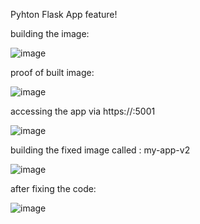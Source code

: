 Pyhton Flask App feature!

building the image:

![image](https://github.com/user-attachments/assets/26379674-c729-43e6-ac6b-b2d32bb0b7c6)

proof of built image:

![image](https://github.com/user-attachments/assets/7436a88f-4d53-40b7-a4a0-e3d1259596e1)

accessing the app via https://<public-ip>:5001

![image](https://github.com/user-attachments/assets/fd5099cb-8fff-4d5c-a9c0-6394bfa7edb9)



building the fixed image called : my-app-v2

![image](https://github.com/user-attachments/assets/8eb6b6dd-ff85-4b14-9767-1d7a9bd814db)

after fixing the code:

![image](https://github.com/user-attachments/assets/51d54217-1632-4cba-80cf-94228a15fb24)
